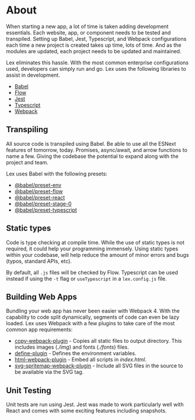 # About

When starting a new app, a lot of time is taken adding development essentials. Each website, app, or component needs to be tested and transpiled. Setting up Babel, Jest, Typescript, and Webpack configurations each time a new project is created takes up time, lots of time. And as the modules are updated, each project needs to be updated and maintained.

Lex eliminates this hassle. With the most common enterprise configurations used, developers can simply run and go. Lex uses the following libraries to assist in development.

- [Babel](https://babeljs.io/)
- [Flow](https://flow.org/)
- [Jest](https://facebook.github.io/jest/)
- [Typescript](http://www.typescriptlang.org/)
- [Webpack](https://webpack.js.org/)

## Transpiling

All source code is transpiled using Babel. Be able to use all the ESNext features of tomorrow, today. Promises, async/await, and arrow functions to name a few. Giving the codebase the potential to expand along with the project and team.

Lex uses Babel with the following presets:

- [@babel/preset-env](https://www.npmjs.com/package/@babel/preset-env)
- [@babel/preset-flow](https://www.npmjs.com/package/@babel/preset-flow)
- [@babel/preset-react](https://www.npmjs.com/package/@babel/preset-react)
- [@babel/preset-stage-0](https://www.npmjs.com/package/@babel/preset-stage-0)
- [@babel/preset-typescript](https://www.npmjs.com/package/@babel/preset-typescript)

## Static types

Code is type checking at compile time. While the use of static types is not required, it could help your programming immensely. Using static types within your codebase, will help reduce the amount of minor errors and bugs (typos, standard APIs, etc).

By default, all `.js` files will be checked by Flow. Typescript can be used instead if using the `-t` flag or `useTypescript` in a `lex.config.js` file.

## Building Web Apps

Bundling your web app has never been easier with Webpack 4. With the capability to code split dynamically, segments of code can even be lazy loaded. Lex uses Webpack with a few plugins to take care of the most common app requirements:

- [copy-webpack-plugin](https://www.npmjs.com/package/copy-webpack-plugin) - Copies all static files to output directory. This includes images (*./img*) and fonts (*./fonts*) files.
- [define-plugin](https://webpack.js.org/plugins/define-plugin) - Defines the environment variables.
- [html-webpack-plugin](https://www.npmjs.com/package/html-webpack-plugin) - Embed all scripts in *index.html*.
- [svg-spritemap-webpack-plugin](https://www.npmjs.com/package/svg-spritemap-webpack-plugin) - Include all SVG files in the source to be available via the SVG tag.

## Unit Testing

Unit tests are run using Jest. Jest was made to work particularly well with React and comes with some exciting features including snapshots.
